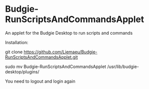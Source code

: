 # Budgie-RunScriptsAndCommandsApplet
An applet for the Budgie Desktop to run scripts and commands 


Installation:

git clone https://github.com/Liemaeu/Budgie-RunScriptsAndCommandsApplet.git

sudo mv Budgie-RunScriptsAndCommandsApplet /usr/lib/budgie-desktop/plugins/

You need to logout and login again
